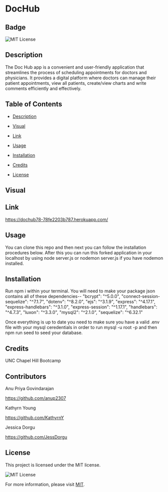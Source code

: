 # DocHub

## Badge

![MIT License](https://img.shields.io/badge/License-MIT-yellow.svg)

## Description
The Doc Hub app is a convenient and user-friendly application that streamlines the process of scheduling appointments for doctors and physicians. It provides a digital platform where doctors can manage their patient appointments, view all patients, create/view charts and write comments efficiently and effectively. 

## Table of Contents 

* [Description](#description)

* [Visual](#visual)

* [Link](#link)

* [Usage](#usage)

* [Installation](#installation)

* [Credits](#credits)

* [License](#license)

## Visual 

## Link 

https://dochub78-78fe2203b787.herokuapp.com/

## Usage
You can clone this repo and then next you can follow the installation procedures below. After this you can run this forked application in your localhost by using node server.js or nodemon server.js if you have nodemon installed. 

## Installation
Run npm i within your terminal. You will need to make your package json contains all of these dependencies--
   "bcrypt": "^5.0.0",
    "connect-session-sequelize": "^7.1.7",
    "dotenv": "^8.2.0",
    "ejs": "^3.1.9",
    "express": "^4.17.1",
    "express-handlebars": "^3.1.0",
    "express-session": "^1.17.1",
    "handlebars": "^4.7.3",
    "luxon": "^3.3.0",
    "mysql2": "^2.1.0",
    "sequelize": "^6.32.1"

Once everything is up to date you need to make sure you have a valid .env file with your mysql ceredentials in order to run mysql -u root -p and then npm run seed to seed your database.

## Credits
UNC Chapel Hill Bootcamp

## Contributors

Anu Priya Govindarajan

https://github.com/anup2307

Kathyrn Young

https://github.com/KathyrnY

Jessica Dorgu

https://github.com/JessDorgu

## License 

This project is licensed under the MIT license.

![MIT License](https://img.shields.io/badge/License-MIT-yellow.svg)

For more information, please visit [MIT](https://opensource.org/licenses/MIT/).
